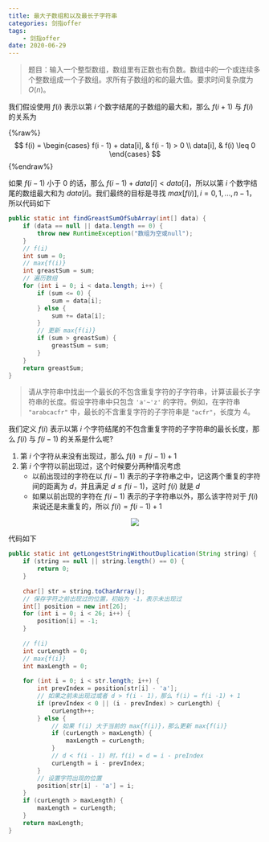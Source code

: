 ```yaml
---
title: 最大子数组和以及最长子字符串
categories: 剑指offer
tags:
	- 剑指offer
date: 2020-06-29
---
```


> 题目：输入一个整型数组，数组里有正数也有负数。数组中的一个或连续多个整数组成一个子数组。求所有子数组的和的最大值。要求时间复杂度为 $O(n)$。

我们假设使用 $f(i)$ 表示以第 $i$ 个数字结尾的子数组的最大和，那么 $f(i +1)$ 与 $f(i)$ 的关系为

{%raw%}
$$
f(i) = 
\begin{cases}
f(i - 1) + data[i], & f(i - 1) > 0 \\
data[i], & f(i) \leq 0
\end{cases}
$$
{%endraw%}

如果 $f(i - 1)$ 小于 $0$ 的话，那么 $f(i - 1) + data[i] < data[i]$，所以以第 $i$ 个数字结尾的数组最大和为 $data[i]$。我们最终的目标是寻找 $max [ f(i) ], i = 0, 1, ..., n - 1$，所以代码如下

```java
public static int findGreastSumOfSubArray(int[] data) {
    if (data == null || data.length == 0) {
        throw new RuntimeException("数组为空或null");
    }
    // f(i)
    int sum = 0;
    // max{f(i)}
    int greastSum = sum;
    // 遍历数组
    for (int i = 0; i < data.length; i++) {
        if (sum <= 0) {
            sum = data[i];
        } else {
            sum += data[i];
        }
        // 更新 max{f(i)}
        if (sum > greastSum) {
            greastSum = sum;
        }
    }
    return greastSum;
}
```

> 请从字符串中找出一个最长的不包含重复字符的子字符串，计算该最长子字符串的长度。假设字符串中只包含 `'a'~'z'` 的字符。例如，在字符串 `"arabcacfr"` 中，最长的不含重复字符的子字符串是 `"acfr"`，长度为 $4$。

我们定义 $f(i)$ 表示以第 $i$ 个字符结尾的不包含重复字符的子字符串的最长长度，那么 $f(i)$ 与 $f(i - 1)$ 的关系是什么呢?

1. 第 $i$ 个字符从来没有出现过，那么 $f(i) = f(i - 1) + 1$
2. 第 $i$ 个字符以前出现过，这个时候要分两种情况考虑
   - 以前出现过的字符在以 $f(i - 1)$ 表示的子字符串之中，记这两个重复的字符间的距离为 $d$，并且满足 $d \leq f(i - 1)$，这时 $f(i)$ 就是 $d$
   - 如果以前出现的字符在 $f(i - 1)$ 表示的子字符串以外，那么该字符对于 $f(i)$ 来说还是未重复的，所以 $f(i) = f(i - 1) + 1$

<center>
    <img src="https://gitee.com/lastknightcoder/blogimage/raw/master/202006292155.svg"/>
</center>

代码如下

```java
public static int getLongestStringWithoutDuplication(String string) {
    if (string == null || string.length() == 0) {
        return 0;
    }
    
    char[] str = string.toCharArray();
    // 保存字符之前出现过的位置，初始为 -1，表示未出现过
    int[] position = new int[26];
    for (int i = 0; i < 26; i++) {
        position[i] = -1;
    }
    
    // f(i)
    int curLength = 0;
    // max{f(i)}
    int maxLength = 0;
    
    for (int i = 0; i < str.length; i++) {
        int prevIndex = position[str[i] - 'a'];
        // 如果之前未出现过或者 d > f(i - 1)，那么 f(i) = f(i -1) + 1
        if (prevIndex < 0 || (i - prevIndex) > curLength) {
            curLength++;
        } else {
            // 如果 f(i) 大于当前的 max{f(i)}，那么更新 max{f(i)}
            if (curLength > maxLength) {
                maxLength = curLength;
            }
            // d < f(i - 1) 时，f(i) = d = i - preIndex
            curLength = i - prevIndex;
        }
        // 设置字符出现的位置
        position[str[i] - 'a'] = i;
    }
    if (curLength > maxLength) {
        maxLength = curLength;
    }
    return maxLength;
}
```

